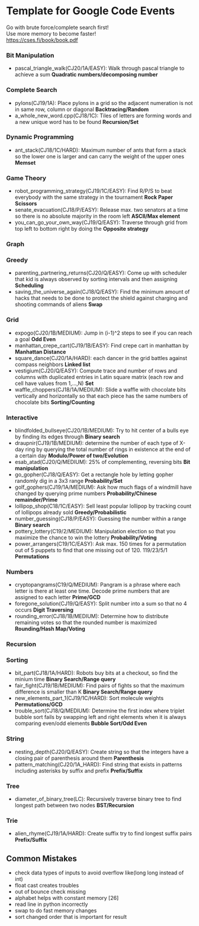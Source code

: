 # Template for Google Code Events

Go with brute force/complete search first!  
Use more memory to become faster!  
https://cses.fi/book/book.pdf


### Bit Manipulation

- pascal_triangle_walk(CJ20/1A/EASY): Walk through pascal triangle to achieve a sum  **Quadratic numbers/decomposing number**

### Complete Search
- pylons(CJ19/1A): Place pylons in a grid so the adjacent numeration is not in same row, column or diagonal **Backtracing/Random**  
- a_whole_new_word.cpp(CJ18/1C): Tiles of letters are forming words and a new unique word has to be found **Recursion/Set**

### Dynamic Programming
- ant_stack(CJ18/1C/HARD): Maximum number of ants that form a stack so the lower one is larger and can carry the weight of the upper ones **Memset**  

### Game Theory
- robot_programming_strategy(CJ19/1C/EASY): Find R/P/S to beat everybody with the same strategy in the tournament **Rock Paper Scissors**  
- senate_evacuation(CJ18/P/EASY): Release max. two senators at a time so there is no absolute majority in the room left  **ASCII/Max element**  
- you_can_go_your_own_way(CJ19/Q/EASY): Traverse through grid from top left to bottom right by doing the **Opposite strategy**

### Graph


### Greedy

- parenting_partnering_returns(CJ20/Q/EASY): Come up with scheduler that kid is always observed by sorting intervals and then assigning **Scheduling**
- saving_the_universe_again(CJ18/Q/EASY): Find the minimum amount of hacks that needs to be done to protect the shield against charging and shooting commands of aliens **Swap**

### Grid
- expogo(CJ20/1B/MEDIUM): Jump in (i-1)^2 steps to see if you can reach a goal **Odd Even**  
- manhattan_crepe_cart(CJ19/1B/EASY): Find crepe cart in manhattan by **Manhattan Distance**
- square_dance(CJ20/1A/HARD): each dancer in the grid battles against compass neighbors **Linked list**  
- vestigium(CJ20/Q/EASY): Compute trace and number of rows and columns with duplicated entries in Latin square matrix (each row and cell have values from 1,...,N) **Set**
- waffle_choppers(CJ18/1A/MEDIUM): Slide a waffle with chocolate bits vertically and horizontally so that each piece has the same numbers of chocolate bits **Sorting/Counting**

### Interactive

- blindfolded_bullseye(CJ20/1B/MEDIUM): Try to hit center of a bulls eye by finding its edges through **Binary search**
- draupnir(CJ19/1B/MEDIUM): determine the number of each type of X-day ring by querying the total number of rings in existence at the end of a certain day **Modulo/Power of two/Evolution**
- esab_atad(CJ20/Q/MEDIUM): 25% of complementing, reversing bits **Bit manipulation**
- go_gopher(CJ18/Q/EASY): Get a rectangle hole by letting gopher randomly dig in a 3x3 range **Probability/Set**
- golf_gophers(CJ19/1A/MEDIUM): Ask how much flags of a windmill have changed by querying prime numbers **Probability/Chinese remainder/Prime**  
- lollipop_shop(C18/1C/EASY): Sell least popular lollipop by tracking count of lollipops already sold **Greedy/Probabilistic**
- number_guessing(CJ18/P/EASY): Guessing the number within a range **Binary search**
- pottery_lottery(C19/2/MEDIUM): Manipulation election so that you maximize the chance to win the lottery **Probability/Voting**
- power_arrangers(C19/1C/EASY): Ask max. 150 times for a permutation out of 5 puppets to find that one missing out of 120. 119/23/5/1 **Permutations**

### Numbers
- cryptopangrams(C19/Q/MEDIUM): Pangram is a phrase where each letter is there at least one time. Decode prime numbers that are assigned to each letter **Prime/GCD**
- foregone_solution(CJ19/Q/EASY): Split number into a sum so that no 4 occurs **Digit Traversing**
- rounding_error(CJ18/1B/MEDIUM): Determine how to distribute remaining votes so that the rounded number is maximized  **Rounding/Hash Map/Voting**

### Recursion


### Sorting
- bit_part(CJ18/1A/HARD): Robots buy bits at a checkout, so find the minium time **Binary Search/Range query**
- fair_fight(CJ19/1B/MEDIUM): Find pairs of fights so that the maximum difference is smaller than K **Binary Search/Range query** 
- new_elements_part_1(CJ19/1C/HARD): Sort molecule weights **Permutations/GCD**
- trouble_sort(CJ18/Q/MEDIUM): Determine the first index where triplet bubble sort fails by swapping left and right elements when it is always comparing even/odd elements **Bubble Sort/Odd Even**  

### String

- nesting_depth(CJ20/Q/EASY): Create string so that the integers have a closing pair of parenthesis around them **Parenthesis**
- pattern_matching(CJ20/1A_HARD): Find string that exists in patterns including asterisks by suffix and prefix **Prefix/Suffix**

### Tree 
- diameter_of_binary_tree(LC): Recursively traverse binary tree to find longest path between two nodes **BST/Recursion**

### Trie
- alien_rhyme(CJ19/1A/HARD): Create suffix try to find longest suffix pairs **Prefix/Suffix**



## Common Mistakes

- check data types of inputs to avoid overflow like(long long instead of int)  
- float cast creates troubles  
- out of bounce check missing  
- alphabet helps with constant memory [26]  
- read line in python incorrectly
- swap to do fast memory changes  
- sort changed order that is important for result  

